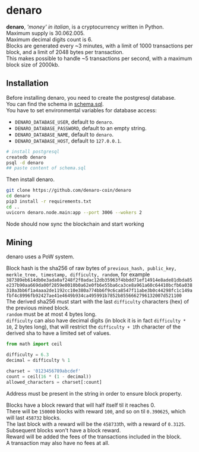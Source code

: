 # denaro

**denaro**, _'money' in italian_, is a cryptocurrency written in Python.  
Maximum supply is 30.062.005.  
Maximum decimal digits count is 6.  
Blocks are generated every ~3 minutes, with a limit of 1000 transactions per block, and a limit of 2048 bytes per transaction.  
This makes possible to handle ~5 transactions per second, with a maximum block size of 2000kb.  

## Installation

Before installing denaro, you need to create the postgresql database.  
You can find the schema in [schema.sql](schema.sql).  
You have to set environmental variables for database access:
- `DENARO_DATABASE_USER`, default to `denaro`.  
- `DENARO_DATABASE_PASSWORD`, default to an empty string.  
- `DENARO_DATABASE_NAME`, default to `denaro`.  
- `DENARO_DATABASE_HOST`, default to `127.0.0.1`.  


```bash
# install postgresql
createdb denaro
psql -d denaro
## paste content of schema.sql
```

Then install denaro.  

```bash
git clone https://github.com/denaro-coin/denaro
cd denaro
pip3 install -r requirements.txt
cd ..
uvicorn denaro.node.main:app --port 3006 --wokers 2
```

Node should now sync the blockchain and start working


## Mining

denaro uses a PoW system.  

Block hash is the sha256 of raw bytes of `previous_hash, public_key, merkle_tree, timestamp, difficulty, random`, for example `387389eb614db0e3ada0af248f2f0adac12db35963f4bbdd71ef14914e8ade81dbda85e237b90aa669da00f2859e0010b0a62e0fb6e55ba6ca3ce8a961a60c64410bcfb6a038310a3bb6f1a4aaa2de1192cc10e380a774bb6f9c6ca8547f11abe3b0c44298fc1c149afbf4c8996fb92427ae41e4649b934ca495991b7852b8556662796132007d521100`  
The derived sha256 must start with the last `difficulty` characters (hex) of the previous mined block.  
`random` must be at most 4 bytes long.  
`difficulty` can also have decimal digits (in block it is in fact `difficulty * 10`, 2 bytes long), that will restrict the `difficulty + 1`th character of the derived sha to have a limited set of values.  
```python
from math import ceil

difficulty = 6.3
decimal = difficulty % 1

charset = '0123456789abcdef'
count = ceil(16 * (1 - decimal))
allowed_characters = charset[:count]
```

Address must be present in the string in order to ensure block property.  

Blocks have a block reward that will half itself til it reaches 0.  
There will be `150000` blocks with reward `100`, and so on til `0.390625`, which will last `458732` blocks.   
The last block with a reward will be the `458733`th, with a reward of `0.3125`.  
Subsequent blocks won't have a block reward.  
Reward will be added the fees of the transactions included in the block.  
A transaction may also have no fees at all.  